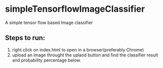 # simpleTensorflowImageClassifier
A simple tensor flow based Image classifier

## Steps to run:
1. right click on index.html to open in a browser(preferably Chrome)
2. upload an image throught the uplaod button and find the classifier result and probability percentage below.
